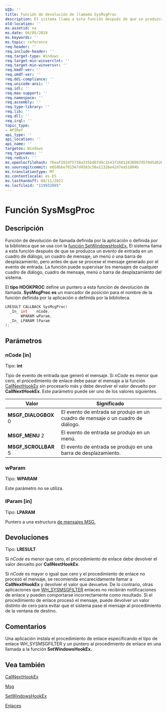 ```yaml
---
UID: ''
title: Función de devolución de llamada SysMsgProc
description: El sistema llama a esta función después de que se produzca un evento de entrada en un cuadro de diálogo, un cuadro de mensaje, un menú o una barra de desplazamiento. | Función de devolución de llamada SysMsgProc
old-location: ''
ms.assetid: na
ms.date: 04/05/2019
ms.keywords: ''
ms.topic: reference
req.header: ''
req.include-header: ''
req.target-type: Windows
req.target-min-winverclnt: ''
req.target-min-winversvr: ''
req.kmdf-ver: ''
req.umdf-ver: ''
req.ddi-compliance: ''
req.unicode-ansi: ''
req.idl: ''
req.max-support: ''
req.namespace: ''
req.assembly: ''
req.type-library: ''
req.lib: ''
req.dll: ''
req.irql: ''
topic_type:
- APIRef
api_type: ''
api_location: ''
api_name: ''
targetos: Windows
req.typenames: ''
req.redist: ''
ms.openlocfilehash: 76eaf282df5738a335bd6fd9c1b43f26812838907d57045d826f65b57c7a8224
ms.sourcegitcommit: e858bbe701567d4583c50a11326e42d7ea51804b
ms.translationtype: MT
ms.contentlocale: es-ES
ms.lasthandoff: 08/11/2021
ms.locfileid: "119932085"
---
```

# <a name="sysmsgproc-function"></a>Función SysMsgProc

## <a name="description"></a>Descripción

Función de devolución de llamada definida por la aplicación o definida por la biblioteca que se usa con la [función SetWindowsHookEx.](/windows/desktop/api/winuser/nf-winuser-setwindowshookexw)
El sistema llama a esta función después de que se produzca un evento de entrada en un cuadro de diálogo, un cuadro de mensaje, un menú o una barra de desplazamiento, pero antes de que se procese el mensaje generado por el evento de entrada.
La función puede supervisar los mensajes de cualquier cuadro de diálogo, cuadro de mensaje, menú o barra de desplazamiento del sistema.

El **tipo HOOKPROC** define un puntero a esta función de devolución de llamada.
**SysMsgProc es** un marcador de posición para el nombre de la función definida por la aplicación o definida por la biblioteca.

```cpp
LRESULT CALLBACK SysMsgProc(
  _In_ int    nCode,
       WPARAM wParam,
  _In_ LPARAM lParam
);
```

## <a name="parameters"></a>Parámetros

### <a name="ncode-in"></a>nCode [in]

Tipo: **int**

Tipo de evento de entrada que generó el mensaje.
Si *nCode* es menor que cero, el procedimiento de enlace debe pasar el mensaje a la función [CallNextHookEx](/windows/desktop/api/winuser/nf-winuser-callnexthookex) sin procesarlo más y debe devolver el valor devuelto por **CallNextHookEx**.
Este parámetro puede ser uno de los valores siguientes.

| Valor | Significado |
|-------|---------|
| **MSGF_DIALOGBOX** 0 | El evento de entrada se produjo en un cuadro de mensaje o un cuadro de diálogo. |
| **MSGF_MENU** 2 | El evento de entrada se produjo en un menú. |
| **MSGF_SCROLLBAR** 5 | El evento de entrada se produjo en una barra de desplazamiento. |

### <a name="wparam"></a>wParam

Tipo: **WPARAM**

Este parámetro no se utiliza.

### <a name="lparam-in"></a>lParam [in]

Tipo: **LPARAM**

Puntero a una estructura [de mensajes MSG.](/windows/desktop/api/winuser/ns-winuser-msg)

## <a name="returns"></a>Devoluciones

Tipo: **LRESULT**

Si *nCode* es menor que cero, el procedimiento de enlace debe devolver el valor devuelto por **CallNextHookEx**.

Si *nCode* es mayor o igual que cero y el procedimiento de enlace no procesó el mensaje, se recomienda encarecidamente llamar a **CallNextHookEx** y devolver el valor que devuelve. De lo contrario, otras aplicaciones que [WH_SYSMSGFILTER](about-hooks.md) enlaces no recibirán notificaciones de enlace y pueden comportarse incorrectamente como resultado.
Si el procedimiento de enlace procesó el mensaje, puede devolver un valor distinto de cero para evitar que el sistema pase el mensaje al procedimiento de la ventana de destino.

## <a name="remarks"></a>Comentarios

Una aplicación instala el procedimiento de  enlace especificando el tipo de enlace WH_SYSMSGFILTER y un puntero al procedimiento de enlace en una llamada a la función **SetWindowsHookEx.**

## <a name="see-also"></a>Vea también

[CallNextHookEx](/windows/desktop/api/winuser/nf-winuser-callnexthookex)

[Msg](/windows/desktop/api/winuser/ns-winuser-msg)

[SetWindowsHookEx](/windows/desktop/api/winuser/nf-winuser-setwindowshookexw)

[Enlaces](hooks.md)
